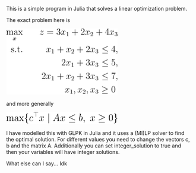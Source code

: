This is a simple program in Julia that solves a linear optimization problem.

The exact problem here is

<img src="Images/optProblem.png" alt="drawing" width="300"/>

and more generally

<img src="Images/generalMax.png" alt="drawing" width="300"/>

I have modelled this with GLPK in Julia and it uses a (MI)LP solver to find the optimal solution.
For different values you need to change the vectors c, b and the matrix A. Additionally you can set integer_solution to true and then your variables will have integer solutions.

What else can I say... Idk

